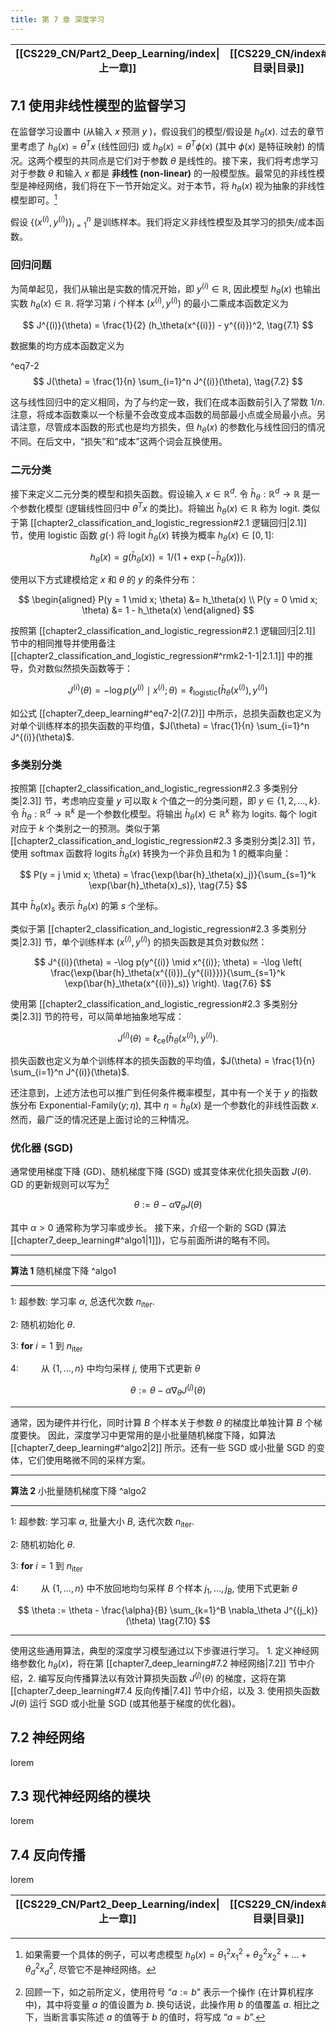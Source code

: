 ```yaml
---
title: 第 7 章 深度学习
---
```

| [[CS229_CN/Part2_Deep_Learning/index\|上一章]] | [[CS229_CN/index#目录\|目录]] | [[chapter7_deep_learning\|下一章]] |
| :-----------------------------------------: | :-----------------------: | :-----------------------------: |

## 7.1 使用非线性模型的监督学习

在监督学习设置中 (从输入 $x$ 预测 $y$ )，假设我们的模型/假设是 $h_\theta(x)$. 过去的章节里考虑了 $h_\theta(x) = \theta^T x$ (线性回归) 或 $h_\theta(x) = \theta^T \phi(x)$ (其中 $\phi(x)$ 是特征映射) 的情况。这两个模型的共同点是它们对于参数 $\theta$ 是线性的。接下来，我们将考虑学习对于参数 $\theta$ 和输入 $x$ 都是 **非线性 (non-linear)** 的一般模型族。最常见的非线性模型是神经网络，我们将在下一节开始定义。对于本节，将 $h_\theta(x)$ 视为抽象的非线性模型即可。[^1]

假设 $\{(x^{(i)}, y^{(i)})\}_{i=1}^n$ 是训练样本。我们将定义非线性模型及其学习的损失/成本函数。

### 回归问题

为简单起见，我们从输出是实数的情况开始，即 $y^{(i)} \in \mathbb{R}$, 因此模型 $h_\theta(x)$ 也输出实数 $h_\theta(x) \in \mathbb{R}$. 将学习第 $i$ 个样本 $(x^{(i)}, y^{(i)})$ 的最小二乘成本函数定义为

$$
J^{(i)}(\theta) = \frac{1}{2} (h_\theta(x^{(i)}) - y^{(i)})^2, \tag{7.1}
$$

数据集的均方成本函数定义为

^eq7-2
$$
J(\theta) = \frac{1}{n} \sum_{i=1}^n J^{(i)}(\theta), \tag{7.2}
$$

这与线性回归中的定义相同，为了与约定一致，我们在成本函数前引入了常数 $1/n$. 注意，将成本函数乘以一个标量不会改变成本函数的局部最小点或全局最小点。另请注意，尽管成本函数的形式也是均方损失，但 $h_\theta(x)$ 的参数化与线性回归的情况不同。在后文中，“损失”和“成本”这两个词会互换使用。

### 二元分类

接下来定义二元分类的模型和损失函数。假设输入 $x \in \mathbb{R}^d$. 令 $\bar{h}_\theta: \mathbb{R}^d \to \mathbb{R}$ 是一个参数化模型 (逻辑线性回归中 $\theta^T x$ 的类比)。将输出 $\bar{h}_\theta(x) \in \mathbb{R}$ 称为 logit. 类似于第 [[chapter2_classification_and_logistic_regression#2.1 逻辑回归|2.1]] 节，使用 logistic 函数 $g(\cdot)$ 将 logit $\bar{h}_\theta(x)$ 转换为概率 $h_\theta(x) \in [0, 1]$:

$$
h_\theta(x) = g(\bar{h}_\theta(x)) = 1 / (1 + \exp(-\bar{h}_\theta(x))). \tag{7.3}
$$

使用以下方式建模给定 $x$ 和 $\theta$ 的 $y$ 的条件分布：

$$
\begin{aligned}
    P(y = 1 \mid x; \theta) &= h_\theta(x) \\
    P(y = 0 \mid x; \theta) &= 1 - h_\theta(x)
\end{aligned}
$$

按照第 [[chapter2_classification_and_logistic_regression#2.1 逻辑回归|2.1]] 节中的相同推导并使用备注 [[chapter2_classification_and_logistic_regression#^rmk2-1-1|2.1.1]] 中的推导，负对数似然损失函数等于：

$$
J^{(i)}(\theta) = -\log p(y^{(i)} \mid x^{(i)}; \theta) = \ell_{\text{logistic}}(\bar{h}_\theta(x^{(i)}), y^{(i)}) \tag{7.4}
$$

如公式 [[chapter7_deep_learning#^eq7-2|(7.2)]] 中所示，总损失函数也定义为对单个训练样本的损失函数的平均值，$J(\theta) = \frac{1}{n} \sum_{i=1}^n J^{(i)}(\theta)$.

### 多类别分类

按照第 [[chapter2_classification_and_logistic_regression#2.3 多类别分类|2.3]] 节，考虑响应变量 $y$ 可以取 $k$ 个值之一的分类问题，即 $y \in \{1, 2, \dots, k\}$. 令 $\bar{h}_\theta: \mathbb{R}^d \to \mathbb{R}^k$ 是一个参数化模型。将输出 $\bar{h}_\theta(x) \in \mathbb{R}^k$ 称为 logits. 每个 logit 对应于 $k$ 个类别之一的预测。类似于第 [[chapter2_classification_and_logistic_regression#2.3 多类别分类|2.3]] 节，使用 $\text{softmax}$ 函数将 logits $\bar{h}_\theta(x)$ 转换为一个非负且和为 $1$ 的概率向量：

$$
P(y = j \mid x; \theta) = \frac{\exp(\bar{h}_\theta(x)_j)}{\sum_{s=1}^k \exp(\bar{h}_\theta(x)_s)}, \tag{7.5}
$$

其中 $\bar{h}_\theta(x)_s$ 表示 $\bar{h}_\theta(x)$ 的第 $s$ 个坐标。

类似于第 [[chapter2_classification_and_logistic_regression#2.3 多类别分类|2.3]] 节，单个训练样本 $(x^{(i)}, y^{(i)})$ 的损失函数是其负对数似然：

$$
J^{(i)}(\theta) = -\log p(y^{(i)} \mid x^{(i)}; \theta) = -\log \left( \frac{\exp(\bar{h}_\theta(x^{(i)})_{y^{(i)}})}{\sum_{s=1}^k \exp(\bar{h}_\theta(x^{(i)})_s)} \right). \tag{7.6}
$$

使用第 [[chapter2_classification_and_logistic_regression#2.3 多类别分类|2.3]] 节的符号，可以简单地抽象地写成：

$$
J^{(i)}(\theta) = \ell_{\text{ce}}(\bar{h}_\theta(x^{(i)}), y^{(i)}).
$$

损失函数也定义为单个训练样本的损失函数的平均值，$J(\theta) = \frac{1}{n} \sum_{i=1}^n J^{(i)}(\theta)$.

还注意到，上述方法也可以推广到任何条件概率模型，其中有一个关于 $y$ 的指数族分布 $\text{Exponential-Family}(y; \eta)$, 其中 $\eta = \bar{h}_\theta(x)$ 是一个参数化的非线性函数 $x$. 然而，最广泛的情况还是上面讨论的三种情况。

### 优化器 (SGD)

通常使用梯度下降 (GD)、随机梯度下降 (SGD) 或其变体来优化损失函数 $J(\theta)$. GD 的更新规则可以写为[^2]

$$
\theta := \theta - \alpha \nabla_\theta J(\theta) \tag{7.8}
$$

其中 $\alpha > 0$ 通常称为学习率或步长。 接下来，介绍一个新的 SGD (算法[[chapter7_deep_learning#^algo1|1]])，它与前面所讲的略有不同。

---

**算法 1** 随机梯度下降 ^algo1

---

1: 超参数: 学习率 $\alpha$, 总迭代次数 $n_\text{iter}$.

2: 随机初始化 $\theta$.

3: **for** $i=1$ 到 $n_\text{iter}$

4: $\qquad$从 $\{1, ..., n\}$ 中均匀采样 $j$, 使用下式更新 $\theta$

$$
\theta := \theta - \alpha \nabla_\theta J^{(j)}(\theta) \tag{7.9}
$$

---

通常，因为硬件并行化，同时计算 $B$ 个样本关于参数 $\theta$ 的梯度比单独计算 $B$ 个梯度要快。 因此，深度学习中更常用的是小批量随机梯度下降，如算法 [[chapter7_deep_learning#^algo2|2]] 所示。还有一些 SGD 或小批量 SGD 的变体，它们使用略微不同的采样方案。

---

**算法 2** 小批量随机梯度下降 ^algo2

---

1: 超参数: 学习率 $\alpha$, 批量大小 $B$, 迭代次数 $n_\text{iter}$.

2: 随机初始化 $\theta$.

3: **for** $i=1$ 到 $n_\text{iter}$

4: $\qquad$从 $\{1, ..., n\}$ 中不放回地均匀采样 $B$ 个样本 $j_1, \dots, j_B$, 使用下式更新 $\theta$

$$
\theta := \theta - \frac{\alpha}{B} \sum_{k=1}^B \nabla_\theta J^{(j_k)}(\theta) \tag{7.10}
$$

---

使用这些通用算法，典型的深度学习模型通过以下步骤进行学习。 1. 定义神经网络参数化 $h_\theta(x)$，将在第 [[chapter7_deep_learning#7.2 神经网络|7.2]] 节中介绍，2. 编写反向传播算法以有效计算损失函数 $J^{(j)}(\theta)$ 的梯度，这将在第 [[chapter7_deep_learning#7.4 反向传播|7.4]] 节中介绍，以及 3. 使用损失函数 $J(\theta)$ 运行 SGD 或小批量 SGD (或其他基于梯度的优化器)。

## 7.2 神经网络

lorem

## 7.3 现代神经网络的模块

lorem

## 7.4 反向传播

lorem

| [[CS229_CN/Part2_Deep_Learning/index\|上一章]] | [[CS229_CN/index#目录\|目录]] | [[chapter7_deep_learning\|下一章]] |
| :-----------------------------------------: | :-----------------------: | :-----------------------------: |

[^1]: 如果需要一个具体的例子，可以考虑模型 $h_\theta(x) = \theta_1^2 x_1^2 + \theta_2^2 x_2^2 + \dots + \theta_d^2 x_d^2$, 尽管它不是神经网络。

[^2]: 回顾一下，如之前所定义，使用符号 “$a := b$” 表示一个操作 (在计算机程序中)，其中将变量 $a$ 的值设置为 $b$. 换句话说，此操作用 $b$ 的值覆盖 $a$. 相比之下，当断言事实陈述 $a$ 的值等于 $b$ 的值时，将写成 “$a = b$”.
